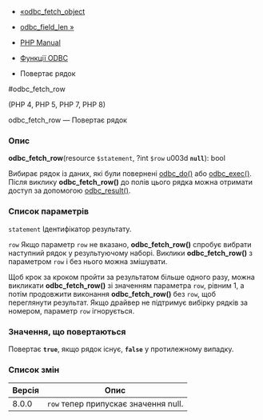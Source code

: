 - [«odbc_fetch_object](function.odbc-fetch-object.md)
- [odbc_field_len »](function.odbc-field-len.md)

- [PHP Manual](index.md)
- [Функції ODBC](ref.uodbc.md)
- Повертає рядок

#odbc_fetch_row

(PHP 4, PHP 5, PHP 7, PHP 8)

odbc_fetch_row — Повертає рядок

### Опис

**odbc_fetch_row**(resource `$statement`, ?int `$row` u003d **`null`**):
bool

Вибирає рядок із даних, які були повернені
[odbc_do()](function.odbc-do.md) або
[odbc_exec()](function.odbc-exec.md). Після виклику
**odbc_fetch_row()** до полів цього рядка можна отримати доступ за допомогою
[odbc_result()](function.odbc-result.md).

### Список параметрів

`statement`
Ідентифікатор результату.

`row`
Якщо параметр `row` не вказано, **odbc_fetch_row()** спробує вибрати
наступний рядок у результуючому наборі. Виклики **odbc_fetch_row()** з
параметром `row` і без нього можна змішувати.

Щоб крок за кроком пройти за результатом більше одного разу, можна викликати
**odbc_fetch_row()** зі значенням параметра `row`, рівним 1, а потім
продовжити виконання **odbc_fetch_row()** без `row`, щоб переглянути
результат. Якщо драйвер не підтримує вибірку рядків за номером,
параметр `row` ігнорується.

### Значення, що повертаються

Повертає **`true`**, якщо рядок існує, **`false`** у протилежному
випадку.

### Список змін

| Версія | Опис |
|--------|---------------------------------------|
| 8.0.0 | `row` тепер припускає значення null. |
